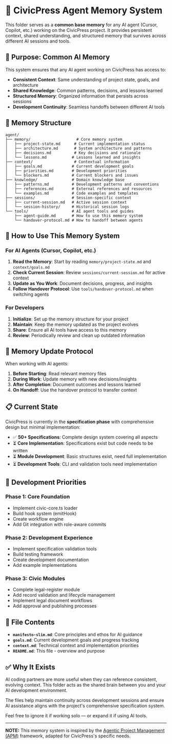 # 🤖 CivicPress Agent Memory System

This folder serves as a **common base memory** for any AI agent (Cursor,
Copilot, etc.) working on the CivicPress project. It provides persistent
context, shared understanding, and structured memory that survives across
different AI sessions and tools.

## 🧠 **Purpose: Common AI Memory**

This system ensures that any AI agent working on CivicPress has access to:

- **Consistent Context**: Same understanding of project state, goals, and
  architecture
- **Shared Knowledge**: Common patterns, decisions, and lessons learned
- **Structured Memory**: Organized information that persists across sessions
- **Development Continuity**: Seamless handoffs between different AI tools

## 📁 **Memory Structure**

```
agent/
├── memory/                    # Core memory system
│   ├── project-state.md      # Current implementation status
│   ├── architecture.md       # System architecture and patterns
│   ├── decisions.md          # Key decisions and rationale
│   └── lessons.md           # Lessons learned and insights
├── context/                  # Contextual information
│   ├── goals.md             # Current development goals
│   ├── priorities.md        # Development priorities
│   └── blockers.md          # Current blockers and issues
├── knowledge/               # Domain knowledge base
│   ├── patterns.md          # Development patterns and conventions
│   ├── references.md        # External references and resources
│   └── examples.md          # Code examples and templates
├── sessions/                # Session-specific context
│   ├── current-session.md   # Active session context
│   └── session-history/     # Historical session logs
└── tools/                   # AI agent tools and guides
    ├── agent-guide.md       # How to use this memory system
    └── handover-protocol.md # How to handoff between agents
```

## 🎯 **How to Use This Memory System**

### For AI Agents (Cursor, Copilot, etc.)

1. **Read the Memory**: Start by reading `memory/project-state.md` and
   `context/goals.md`
2. **Check Current Session**: Review `sessions/current-session.md` for active
   context
3. **Update as You Work**: Document decisions, progress, and insights
4. **Follow Handover Protocol**: Use `tools/handover-protocol.md` when switching
   agents

### For Developers

1. **Initialize**: Set up the memory structure for your project
2. **Maintain**: Keep the memory updated as the project evolves
3. **Share**: Ensure all AI tools have access to this memory
4. **Review**: Periodically review and clean up outdated information

## 🔄 **Memory Update Protocol**

When working with AI agents:

1. **Before Starting**: Read relevant memory files
2. **During Work**: Update memory with new decisions/insights
3. **After Completion**: Document outcomes and lessons learned
4. **On Handoff**: Use the handover protocol to transfer context

## 📋 Current State

CivicPress is currently in the **specification phase** with comprehensive design
but minimal implementation:

- ✅ **50+ Specifications**: Complete design system covering all aspects
- ⏳ **Core Implementation**: Specifications exist but code needs to be written
- ⏳ **Module Development**: Basic structures exist, need full implementation
- ⏳ **Development Tools**: CLI and validation tools need implementation

## 🎯 Development Priorities

### Phase 1: Core Foundation

- Implement civic-core.ts loader
- Build hook system (emitHook)
- Create workflow engine
- Add Git integration with role-aware commits

### Phase 2: Development Experience

- Implement specification validation tools
- Build testing framework
- Create development documentation
- Add example implementations

### Phase 3: Civic Modules

- Complete legal-register module
- Add record validation and lifecycle management
- Implement legal document workflows
- Add approval and publishing processes

## 📁 File Contents

- **`manifesto-slim.md`**: Core principles and ethos for AI guidance
- **`goals.md`**: Current development goals and progress tracking
- **`context.md`**: Technical context and implementation priorities
- **`README.md`**: This file - overview and purpose

## ✅ Why It Exists

AI coding partners are more useful when they can reference consistent, evolving
context. This folder acts as the shared brain between you and your AI
development environment.

The files help maintain continuity across development sessions and ensure AI
assistance aligns with the project's comprehensive specification system.

Feel free to ignore it if working solo — or expand it if using AI tools.

---

**NOTE:** This memory system is inspired by the
[Agentic Project Management (APM)](https://github.com/sdi2200262/agentic-project-management)
framework, adapted for CivicPress's specific needs.
